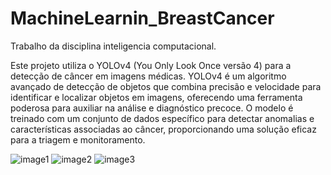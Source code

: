 # MachineLearnin_BreastCancer
Trabalho da disciplina inteligencia computacional.

Este projeto utiliza o YOLOv4 (You Only Look Once versão 4) para a detecção de câncer em imagens médicas. YOLOv4 é um algoritmo avançado de detecção de objetos que combina precisão e velocidade para identificar e localizar objetos em imagens,  oferecendo uma ferramenta poderosa para auxiliar na análise e diagnóstico precoce. O modelo é treinado com um conjunto de dados específico para detectar anomalias e características associadas ao câncer, proporcionando uma solução eficaz para a triagem e monitoramento.

![image1](https://github.com/user-attachments/assets/b4466d11-f741-41e4-82a4-083976b10033)
![image2](https://github.com/user-attachments/assets/a14d40a1-e68e-4554-b96c-dae41482985e)
![image3](https://github.com/user-attachments/assets/620d4487-b541-4fdf-a0e6-200a95c50db2)
